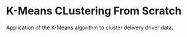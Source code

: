 # K-Means CLustering From Scratch

Application of the K-Means algorithm to cluster delivery driver data.